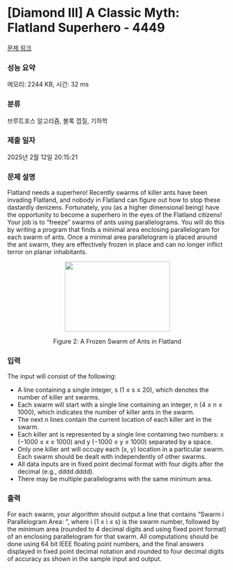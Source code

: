 # [Diamond III] A Classic Myth: Flatland Superhero - 4449 

[문제 링크](https://www.acmicpc.net/problem/4449) 

### 성능 요약

메모리: 2244 KB, 시간: 32 ms

### 분류

브루트포스 알고리즘, 볼록 껍질, 기하학

### 제출 일자

2025년 2월 12일 20:15:21

### 문제 설명

<p>Flatland needs a superhero! Recently swarms of killer ants have been invading Flatland, and nobody in Flatland can figure out how to stop these dastardly denizens. Fortunately, you (as a higher dimensional being) have the opportunity to become a superhero in the eyes of the Flatland citizens! Your job is to “freeze” swarms of ants using parallelograms. You will do this by writing a program that finds a minimal area enclosing parallelogram for each swarm of ants. Once a minimal area parallelogram is placed around the ant swarm, they are effectively frozen in place and can no longer inflict terror on planar inhabitants.</p>

<p style="text-align: center;"><img alt="" src="https://www.acmicpc.net/upload/images2/superhero.png" style="height:160px; width:241px"></p>

<p style="text-align: center;">Figure 2: A Frozen Swarm of Ants in Flatland</p>

### 입력 

 <p>The input will consist of the following:</p>

<ul>
	<li>A line containing a single integer, s (1 ≤ s ≤ 20), which denotes the number of killer ant swarms.</li>
	<li>Each swarm will start with a single line containing an integer, n (4 ≤ n ≤ 1000), which indicates the number of killer ants in the swarm.</li>
	<li>The next n lines contain the current location of each killer ant in the swarm.</li>
	<li>Each killer ant is represented by a single line containing two numbers: x (−1000 ≤ x ≤ 1000) and y (−1000 ≤ y ≤ 1000) separated by a space.</li>
	<li>Only one killer ant will occupy each (x, y) location in a particular swarm. Each swarm should be dealt with independently of other swarms.</li>
	<li>All data inputs are in fixed point decimal format with four digits after the decimal (e.g., dddd.dddd).</li>
	<li>There may be multiple parallelograms with the same minimum area.</li>
</ul>

### 출력 

 <p>For each swarm, your algorithm should output a line that contains “Swarm i Parallelogram Area: ”, where i (1 ≤ i ≤ s) is the swarm number, followed by the minimum area (rounded to 4 decimal digits and using fixed point format) of an enclosing parallelogram for that swarm. All computations should be done using 64 bit IEEE floating point numbers, and the final answers displayed in fixed point decimal notation and rounded to four decimal digits of accuracy as shown in the sample input and output.</p>

